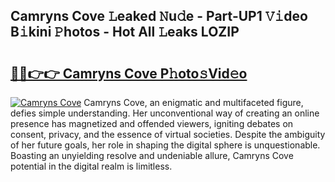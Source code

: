 ## Camryns Cove 𝙻eaked 𝙽u𝚍e - Part-UP1 𝚅𝚒deo B𝚒kini 𝙿hotos - Hot All 𝙻eaks LOZIP

# <h2><a href="http://ld2g3y.urlbe.top/?page=Camryns+Cove">🔗🔗👉👉 Camryns Cove P𝚑oto𝚜Vid𝚎o</a></h2>

[![Camryns Cove](https://i.imgur.com/eBuTRDB.gif)](http://ld2g3y.urlbe.top/?page=Camryns+Cove)
Camryns Cove, an enigmatic and multifaceted figure, defies simple understanding. Her unconventional way of creating an online presence has magnetized and offended viewers, igniting debates on consent, privacy, and the essence of virtual societies. Despite the ambiguity of her future goals, her role in shaping the digital sphere is unquestionable. Boasting an unyielding resolve and undeniable allure, Camryns Cove potential in the digital realm is limitless.
